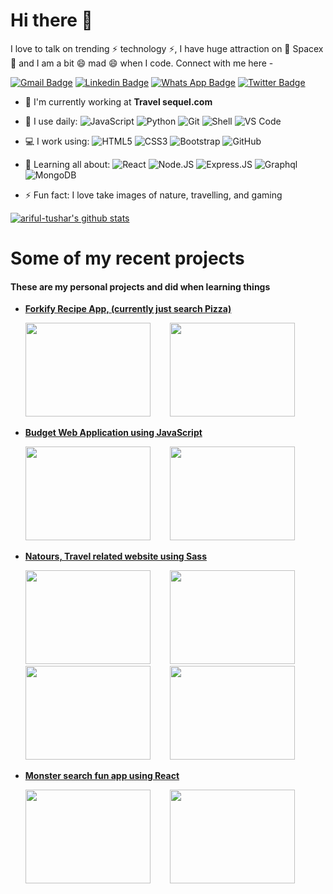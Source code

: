 # Hi there 👋

I love to talk on trending ⚡ technology ⚡, I have huge attraction on 🔭 Spacex 🔭 and I am a bit 😄 mad 😄 when I code. Connect with me here -

[![Gmail Badge](https://img.shields.io/badge/-15203012@iubat.edu-c14438?style=plastic&logo=Gmail&logoColor=white&link=mailto:15203012@iubat.edu)](arifultusharr@gmail.com)
[![Linkedin Badge](https://img.shields.io/badge/-moshfiqrony-blue?style=plastic&logo=Linkedin&logoColor=white&link=https://www.linkedin.com/in/moshfiqrony/)](https://www.linkedin.com/in/ariful-islam-753507125/)
[![Whats App Badge](https://img.shields.io/badge/WHATSAPP-%2325D366.svg?&style=for-the-badge&logo=whatsapp&logoColor=white)](+8801872320494)
[![Twitter Badge](https://img.shields.io/badge/-moshfiqrony-blue?style=plastic&logo=Twitter&logoColor=white&link=https://twitter.com/moshfiqrony/)](https://twitter.com/Tezas07)

- 🏢 I'm currently working at **Travel sequel.com**
- 🚀 I use daily:
  ![JavaScript](https://img.shields.io/badge/-JavaScript-black?style=plastic&logo=javascript)
  ![Python](https://img.shields.io/badge/-Python-8fcfd1?style=plastic&logo=Python)
  ![Git](https://img.shields.io/badge/-Git-black?style=plastic&logo=git)
  ![Shell](https://img.shields.io/badge/-Shell-blasck?style=plastic&logo=Shell)
  ![VS Code](https://img.shields.io/badge/-VS%20Code-007ACC?style=plastic&logo=visual-studio-code)
- 💻 I work using:
  ![HTML5](https://img.shields.io/badge/html5%20-%23E34F26.svg?&style=for-the-badge&logo=html5&logoColor=white)
  ![CSS3](https://img.shields.io/badge/css3%20-%231572B6.svg?&style=for-the-badge&logo=css3&logoColor=white)
  ![Bootstrap](https://img.shields.io/badge/-Bootstrap-563D7C?style=plastic&logo=bootstrap)
  ![GitHub](https://img.shields.io/badge/-GitHub-181717?style=plastic&logo=github)

- 🌱 Learning all about:
  ![React](https://img.shields.io/badge/-React-3b2e5a?style=plastic&logo=react)
  ![Node.JS](https://img.shields.io/badge/-Node.JS-black?style=plastic&logo=Node.js)
  ![Express.JS](https://img.shields.io/badge/-Express.JS-c7b198?style=plastic&logo=Express.JS) ![Graphql](https://img.shields.io/badge/-Graphql-E10098?style=plastic&logo=Graphql)
  ![MongoDB](https://img.shields.io/badge/-MongoDB-black?style=plastic&logo=mongodb)
- ⚡️ Fun fact: I love take images of nature, travelling, and gaming

[![ariful-tushar's github stats](https://github-readme-stats.vercel.app/api?username=ariful-tushar&theme=dark&show_icons=true)](https://github.com/moshfiqrony)

# Some of my recent projects

#### These are my personal projects and did when learning things

<ul>
    <!-- <li
        <a href="https://happy-nightingale-1011ca.netlify.app/"><b>Forkify Recipe App, (currently just search Pizza)</b></a>
        <p>
            <img src = "https://user-images.githubusercontent.com/65133184/92372097-45c3e380-f11e-11ea-979b-908fed369844.png" style="display:block; margin-left: auto; margin-right: auto;" title="caption" / height = "250" width = "300">&nbsp;&nbsp;&nbsp;&nbsp;&nbsp;&nbsp;&nbsp;&nbsp;<img src = "https://user-images.githubusercontent.com/65133184/92372095-452b4d00-f11e-11ea-85a1-9e8edcbf1fae.png" height = "250" width = "300">
        </p>
        <div>
        <p >&nbsp;&nbsp;&nbsp;&nbsp;&nbsp;&nbsp;&nbsp;&nbsp;&nbsp;&nbsp;&nbsp;&nbsp;&nbsp;&nbsp;&nbsp;&nbsp;&nbsp;&nbsp;&nbsp;&nbsp;&nbsp;&nbsp;&nbsp;&nbsp;&nbsp;&nbsp;&nbsp;<strong>ScreenShot<strong></p>
        </div>
    </li> -->
    <li>
        <a href="https://happy-nightingale-1011ca.netlify.app/"><b>Forkify Recipe App, (currently just search Pizza)</b></a>
        <p>
            <img src = "https://user-images.githubusercontent.com/65133184/92372097-45c3e380-f11e-11ea-979b-908fed369844.png" height = "150" width = "200">&nbsp;&nbsp;&nbsp;&nbsp;&nbsp;&nbsp;&nbsp;&nbsp;<img src = "https://user-images.githubusercontent.com/65133184/92372095-452b4d00-f11e-11ea-85a1-9e8edcbf1fae.png" height = "150" width = "200">
        </p>
    </li>
    <li>
        <a href="https://ariful-tushar.github.io/ariful-tushar-budget-web-APP/"><b>Budget Web Application using JavaScript</b></a>
        <p>
            <img src = "https://user-images.githubusercontent.com/65133184/92381175-2d5ac580-f12c-11ea-9862-89e9fe36d5c3.png" height = "150" width = "200">&nbsp;&nbsp;&nbsp;&nbsp;&nbsp;&nbsp;&nbsp;&nbsp;<img src = "https://user-images.githubusercontent.com/65133184/92381343-7b6fc900-f12c-11ea-8aa8-ed4d9a9ffab1.png" height = "150" width = "200">
        </p>
    </li>
    <li>
        <a href="https://thirsty-bhaskara-463714.netlify.app/"><b>Natours, Travel related website using Sass</b></a>
        <p>
            <img src = "https://user-images.githubusercontent.com/65133184/92381554-e7eac800-f12c-11ea-9ecc-af9bd0015660.png" height = "150" width = "200">&nbsp;&nbsp;&nbsp;&nbsp;&nbsp;&nbsp;&nbsp;&nbsp;<img src = "https://user-images.githubusercontent.com/65133184/92381589-fb962e80-f12c-11ea-8b12-2940d85cc3fe.png" height = "150" width = "200">&nbsp;&nbsp;&nbsp;&nbsp;&nbsp;&nbsp;&nbsp;&nbsp;<img src = "https://user-images.githubusercontent.com/65133184/92381669-17013980-f12d-11ea-8527-a4c5422448b9.png" height = "150" width = "200">&nbsp;&nbsp;&nbsp;&nbsp;&nbsp;&nbsp;&nbsp;&nbsp;<img src = "https://user-images.githubusercontent.com/65133184/92381728-35673500-f12d-11ea-88d4-734996ee2215.png" height = "150" width = "200">
        </p>
    </li>  
    <li>
        <a href="https://ariful-tushar.github.io/ariful-tushar-react-monster-project/"><b>Monster search fun app using React</b></a>
        <p>
            <img src = "https://user-images.githubusercontent.com/65133184/92381835-621b4c80-f12d-11ea-9cb7-6f603bafffe8.png" height = "150" width = "200">&nbsp;&nbsp;&nbsp;&nbsp;&nbsp;&nbsp;&nbsp;&nbsp;<img src = "https://user-images.githubusercontent.com/65133184/92381899-70696880-f12d-11ea-84e5-93fb20dd7b47.png" height = "150" width = "200">
        </p>
    </li> 
 
 </ul>
